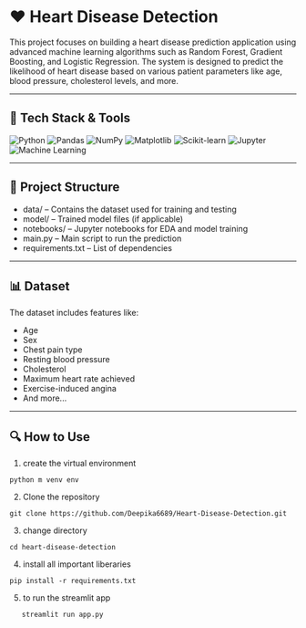 # ❤ Heart Disease Detection
This project focuses on building a heart disease prediction application using advanced machine learning algorithms such as Random Forest, Gradient Boosting, and Logistic Regression. The system is designed to predict the likelihood of heart disease based on various patient parameters like age, blood pressure, cholesterol levels, and more.


----------------------------------------



## 🚀 Tech Stack & Tools
![Python](https://img.shields.io/badge/Python-3776AB?style=for-the-badge&logo=python&logoColor=white)
![Pandas](https://img.shields.io/badge/Pandas-150458?style=for-the-badge&logo=pandas&logoColor=white)
![NumPy](https://img.shields.io/badge/NumPy-013243?style=for-the-badge&logo=numpy&logoColor=white)
![Matplotlib](https://img.shields.io/badge/Matplotlib-11557C?style=for-the-badge&logo=matplotlib&logoColor=white)
![Scikit-learn](https://img.shields.io/badge/Scikit--learn-F7931E?style=for-the-badge&logo=scikit-learn&logoColor=white)
![Jupyter](https://img.shields.io/badge/Jupyter-F37626?style=for-the-badge&logo=jupyter&logoColor=white)
![Machine Learning](https://img.shields.io/badge/Machine%20Learning-00C7B7?style=for-the-badge)

----------------------------------------------------------------------------

## 📂 Project Structure

- data/ – Contains the dataset used for training and testing
- model/ – Trained model files (if applicable)
- notebooks/ – Jupyter notebooks for EDA and model training
- main.py – Main script to run the prediction
- requirements.txt – List of dependencies

--------------------------------

## 📊 Dataset

The dataset includes features like:
- Age
- Sex
- Chest pain type
- Resting blood pressure
- Cholesterol
- Maximum heart rate achieved
- Exercise-induced angina
- And more...

---------------

## 🔍 How to Use
1. create the virtual environment
```
python m venv env
```
   

2. Clone the repository  
```
git clone https://github.com/Deepika6689/Heart-Disease-Detection.git
```

3. change directory
```
cd heart-disease-detection
```

4. install all important liberaries
```
pip install -r requirements.txt
```

5. to run the streamlit app
```
   streamlit run app.py
```
